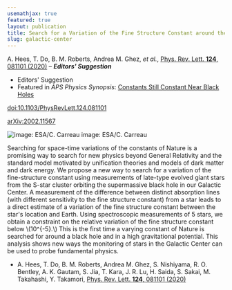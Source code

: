 ```yaml
---
usemathjax: true
featured: true
layout: publication
title: Search for a Variation of the Fine Structure Constant around the Supermassive Black Hole in Our Galactic Center
slug: galactic-center
---
```


A. Hees, T. Do, B. M. Roberts, Andrea M. Ghez, _et al._, [Phys. Rev. Lett. **124**, 081101 (2020)](http://dx.doi.org/10.1103/PhysRevLett.124.081101) – _**Editors' Suggestion**_

 * Editors' Suggestion
 * Featured in _APS Physics Synopsis_: [Constants Still Constant Near Black Holes](https://physics.aps.org/articles/v13/s28)

[doi:10.1103/PhysRevLett.124.081101](http://dx.doi.org/10.1103/PhysRevLett.124.081101)

[arXiv:2002.11567](http://arxiv.org/abs/2002.11567)


![image: ESA/C. Carreau](https://physics.aps.org/assets/ae9d955f-1d11-4211-a106-196493b6f21a/es28_1.png)
image: ESA/C. Carreau

Searching for space-time variations of the constants of Nature is a promising way to search for new physics beyond General Relativity and the standard model motivated by unification theories and models of dark matter and dark energy. We propose a new way to search for a variation of the fine-structure constant using measurements of late-type evolved giant stars from the S-star cluster orbiting the supermassive black hole in our Galactic Center. A measurement of the difference between distinct absorption lines (with different sensitivity to the fine structure constant) from a star leads to a direct estimate of a variation of the fine structure constant between the star's location and Earth. Using spectroscopic measurements of 5 stars, we obtain a constraint on the relative variation of the fine structure constant below
\\(10^{-5}.\\)
This is the first time a varying constant of Nature is searched for around a black hole and in a high gravitational potential. This analysis shows new ways the monitoring of stars in the Galactic Center can be used to probe fundamental physics.

 * A. Hees, T. Do, B. M. Roberts, Andrea M. Ghez, S. Nishiyama, R. O. Bentley, A. K. Gautam, S. Jia, T. Kara, J. R. Lu, H. Saida, S. Sakai, M. Takahashi, Y. Takamori, [Phys. Rev. Lett. **124**, 081101 (2020)](http://dx.doi.org/10.1103/PhysRevLett.124.081101)
